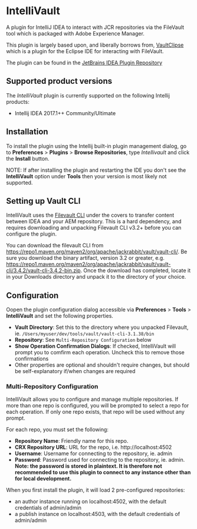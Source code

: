 # IntelliVault

A plugin for IntelliJ IDEA to interact with JCR repositories via the FileVault tool which is packaged with Adobe Experience Manager.

This plugin is largely based upon, and liberally borrows from, [VaultClipse](http://vaultclipse.sourceforge.net/) which is a plugin for the Eclipse IDE for interacting with FileVault.

The plugin can be found in the [JetBrains IDEA Plugin Repository](http://plugins.jetbrains.com/plugin/7328)

## Supported product versions

The *IntelliVault* plugin is currently supported on the following Intellij products:

* Intellij IDEA 2017.1++ Community/Ultimate

## Installation

To install the plugin using the Intellij built-in plugin management dialog, go to **Preferences** > **Plugins** > **Browse Repositories**, type *Intellivault* and click the **Install** button.

NOTE: If after installing the plugin and restarting the IDE you don't see the **IntelliVault** option under **Tools** then your version is most likely not supported.

## Setting up Vault CLI

IntelliVault uses the [Filevault CLI](https://docs.adobe.com/content/help/en/experience-manager-65/developing/devtools/ht-vlttool.html) under the covers to transfer content between IDEA and your AEM repository.  This is a hard dependency, and requires downloading and unpacking Filevault CLI v3.2+ before you can configure the plugin.

You can download the filevault CLI from https://repo1.maven.org/maven2/org/apache/jackrabbit/vault/vault-cli/. Be sure you download the binary artifact, version 3.2 or greater, e.g. https://repo1.maven.org/maven2/org/apache/jackrabbit/vault/vault-cli/3.4.2/vault-cli-3.4.2-bin.zip.  Once the download has completed, locate it in your Downloads directory and unpack it to the directory of your choice.

## Configuration

Oopen the plugin configuration dialog accessible via **Preferences** > **Tools** > **IntelliVault** and set the following properties.

- **Vault Directory**: Set this to the directory where you unpacked Filevault, ie. `/Users/myuser/dev/tools/vault/vault-cli-3.1.38/bin`
- **Repository**: See `Multi-Repository Configuration` below
- **Show Operation Confirmation Dialogs**: If checked, IntelliVault will prompt you to comfirm each operation.  Uncheck this to remove those confirmations
- Other properties are optional and shouldn't require changes, but should be self-explanatory if/when changes are required

### Multi-Repository Configuration

IntelliVault allows you to configure and manage multiple repositories.  If more than one repo is configured, you will be prompted to select a repo for each operation.  If only one repo exists, that repo will be used without any prompt.

For each repo, you must set the following:

- **Repository Name**: Friendly name for this repo.
- **CRX Repository URL**: URL for the repo, i.e. http://localhost:4502
- **Username**: Username for connecting to the repository, ie. admin
- **Password**: Password used for connecting to the repository, ie. admin.  **Note: the password is stored in plaintext.  It is therefore not recommended to use this plugin to connect to any instance other than for local development.**

When you first install the plugin, it will load 2 pre-configured repositories:

- an author instance running on localhost:4502, with the default credentials of admin/admin
- a publish instance on localhost:4503, with the default credentials of admin/admin
